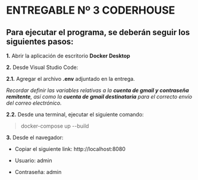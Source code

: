 
# ENTREGABLE Nº 3 CODERHOUSE

## Para ejecutar el programa, se deberán seguir los siguientes pasos:

**1.** Abrir la aplicación de escritorio **Docker Desktop**

**2.** Desde Visual Studio Code:

**2.1.** Agregar el archivo **.env** adjuntado en la entrega. 

*Recordar definir las variables relativas a la **cuenta de gmail y contraseña remitente**, así como la **cuenta de gmail destinataria** para el correcto envío del correo electrónico.*

**2.2.** Desde una terminal, ejecutar el siguiente comando:

> docker-compose up --build 

**3.** Desde el navegador:

- Copiar el siguiente link: http://localhost:8080

- Usuario: admin

- Contraseña: admin

